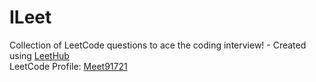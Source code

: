 # ILeet
Collection of LeetCode questions to ace the coding interview! - Created using [LeetHub](https://github.com/QasimWani/LeetHub)<br>
LeetCode Profile: <a href="https://leetcode.com/ma91721/">Meet91721</a>
